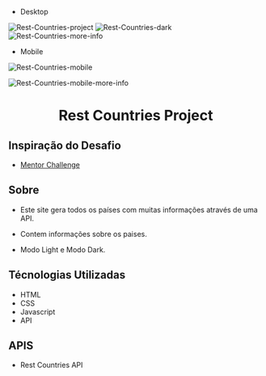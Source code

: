 
- Desktop

![Rest-Countries-project](https://user-images.githubusercontent.com/109632184/217985191-70bd7f97-f0c7-407b-a7e8-dd34c5187ac9.png)
![Rest-Countries-dark](https://user-images.githubusercontent.com/109632184/217985335-d5542832-6700-4617-ba1d-b9be6a7849fd.png)
![Rest-Countries-more-info](https://user-images.githubusercontent.com/109632184/217985471-d8b5e67d-934d-42a6-acc6-e9246b7e69e5.png)



- Mobile


![Rest-Countries-mobile](https://user-images.githubusercontent.com/109632184/217986109-bb508abf-ac50-4bfa-8fdb-01bb844993e2.png)

![Rest-Countries-mobile-more-info](https://user-images.githubusercontent.com/109632184/217985855-7a345edd-f573-4473-9053-fe8ddf37c554.png)




<h1 align="center">Rest Countries Project</h1>

<h2>Inspiração do Desafio</h2>

- <a href="https://www.frontendmentor.io/challenges/rest-countries-api-with-color-theme-switcher-5cacc469fec04111f7b848ca" target="_blank">Mentor Challenge</a>

<h2>Sobre</h2>

- <p>Este site gera todos os países com muitas informações através de uma API.</p>
- <p>Contem informações sobre os paises.</p>
- <p>Modo Light e Modo Dark.</p>

<h2>Técnologias Utilizadas</h2>

- HTML
- CSS
- Javascript
- API

<h2>APIS</h2>

- Rest Countries API





